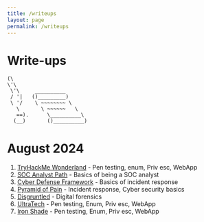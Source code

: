 ```yaml
---
title: /writeups
layout: page
permalink: /writeups
---
```

# Write-ups
```
(\ 
\'\ 
 \'\     __________  
 / '|   ()_________)
 \ '/    \ ~~~~~~~~ \
   \       \ ~~~~~~   \
   ==).      \__________\
  (__)       ()__________)
```

# August 2024
1. [TryHackMe Wonderland](/writeups/thm/wonderland.md) - Pen testing, enum, Priv esc, WebApp
2. [SOC Analyst Path](/writeups/htb/SOCanalystpath.md) - Basics of being a SOC analyst
3. [Cyber Defense Framework](/writeups/thm/SOC1Path/CDF.md) - Basics of incident response 
4. [Pyramid of Pain](/writeups/thm/SOC1Path/PoP.md) - Incident response, Cyber security basics
5. [Disgruntled](/writeups/thm/disgruntled.md) - Digital forensics
6. [UltraTech](/writeups/thm/ultratech.md) - Pen testing, Enum, Priv esc, WebApp
7. [Iron Shade](/writeups/thm/ironshade.md) - Pen testing, Enum, Priv esc, WebApp   
